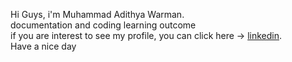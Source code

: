 
Hi Guys, i'm Muhammad Adithya Warman.\
documentation and coding learning outcome \
if you are interest to see my profile, you can click here -> [linkedin](https://www.linkedin.com/in/madithyawarman/).\
Have a nice day
<!--
